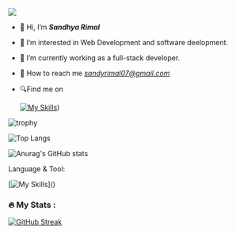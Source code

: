 ![](https://komarev.com/ghpvc/?username=sandhya8109&color=brightgreen)
- 👋 Hi, I’m <b><i>Sandhya Rimal</b></i>
- 👀 I’m interested in Web Development and software deelopment.  
- 🌱 I’m currently working as a full-stack developer.
- 🤝 How to reach me <i>sandyrimal07@gmail.com</i>
- 🔍Find me on

   <a herf="https://www.linkedin.com/in/sandhya-rimal-7470601b7/" target="_blank"> [![My Skills](https://skillicons.dev/icons?i=linkedln)](https://www.linkedin.com/in/sandhya-rimal-7470601b7/))</a>


![trophy](https://github-profile-trophy.vercel.app/?username=sandhya8109&theme=monokai)


![Top Langs](https://github-readme-stats.vercel.app/api/top-langs/?username=sandhya8109&theme=monokai&hide_progress=true)


  ![Anurag's GitHub stats](https://github-readme-stats.vercel.app/api?username=sandhya8109&theme=monokai&show_icons=true)


Language & Tool:  

[![My Skills](https://skillicons.dev/icons?i=html,css,bootstrap,js,react,jquery,c,cs,cpp,java,dotnet,php,laravel,git,github,linux,mysql,vscode,)]()

### :fire: My Stats :
[![GitHub Streak](https://streak-stats.demolab.com/?user=sandhya8109&theme=monokai)](https://git.io/streak-stats)
